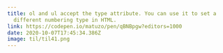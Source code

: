 ```yaml
---
title: ol and ul accept the type attribute. You can use it to set a
  different numbering type in HTML.
link: https://codepen.io/matuzo/pen/qBNBpgw?editors=1000
date: 2020-10-07T17:45:34.386Z
image: til/til41.png
---
```

